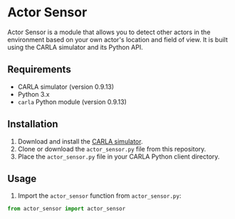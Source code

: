 # Actor Sensor

Actor Sensor is a module that allows you to detect other actors in the environment based on your own actor's location and field of view. It is built using the CARLA simulator and its Python API.

## Requirements

- CARLA simulator (version 0.9.13)
- Python 3.x
- `carla` Python module (version 0.9.13)

## Installation

1. Download and install the [CARLA simulator](https://carla.org/2021/06/03/release-0.9.11/).
2. Clone or download the `actor_sensor.py` file from this repository.
3. Place the `actor_sensor.py` file in your CARLA Python client directory.

## Usage

1. Import the `actor_sensor` function from `actor_sensor.py`:

```python
from actor_sensor import actor_sensor
